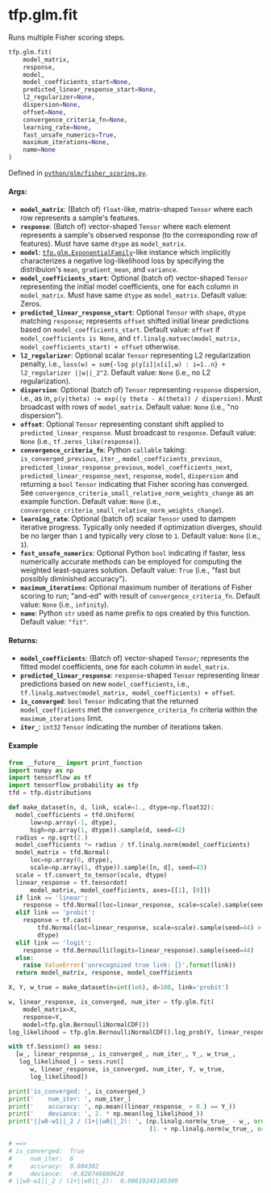 <div itemscope itemtype="http://developers.google.com/ReferenceObject">
<meta itemprop="name" content="tfp.glm.fit" />
<meta itemprop="path" content="Stable" />
</div>

# tfp.glm.fit

Runs multiple Fisher scoring steps.

``` python
tfp.glm.fit(
    model_matrix,
    response,
    model,
    model_coefficients_start=None,
    predicted_linear_response_start=None,
    l2_regularizer=None,
    dispersion=None,
    offset=None,
    convergence_criteria_fn=None,
    learning_rate=None,
    fast_unsafe_numerics=True,
    maximum_iterations=None,
    name=None
)
```



Defined in [`python/glm/fisher_scoring.py`](https://github.com/tensorflow/probability/tree/master/tensorflow_probability/python/glm/fisher_scoring.py).

<!-- Placeholder for "Used in" -->


#### Args:


* <b>`model_matrix`</b>: (Batch of) `float`-like, matrix-shaped `Tensor` where each row
  represents a sample's features.
* <b>`response`</b>: (Batch of) vector-shaped `Tensor` where each element represents a
  sample's observed response (to the corresponding row of features). Must
  have same `dtype` as `model_matrix`.
* <b>`model`</b>: <a href="../../tfp/glm/ExponentialFamily.md"><code>tfp.glm.ExponentialFamily</code></a>-like instance which implicitly
  characterizes a negative log-likelihood loss by specifying the
  distribuion's `mean`, `gradient_mean`, and `variance`.
* <b>`model_coefficients_start`</b>: Optional (batch of) vector-shaped `Tensor`
  representing the initial model coefficients, one for each column in
  `model_matrix`. Must have same `dtype` as `model_matrix`.
  Default value: Zeros.
* <b>`predicted_linear_response_start`</b>: Optional `Tensor` with `shape`, `dtype`
  matching `response`; represents `offset` shifted initial linear
  predictions based on `model_coefficients_start`.
  Default value: `offset` if `model_coefficients is None`, and
  `tf.linalg.matvec(model_matrix, model_coefficients_start) + offset`
  otherwise.
* <b>`l2_regularizer`</b>: Optional scalar `Tensor` representing L2 regularization
  penalty, i.e.,
  `loss(w) = sum{-log p(y[i]|x[i],w) : i=1..n} + l2_regularizer ||w||_2^2`.
  Default value: `None` (i.e., no L2 regularization).
* <b>`dispersion`</b>: Optional (batch of) `Tensor` representing `response` dispersion,
  i.e., as in, `p(y|theta) := exp((y theta - A(theta)) / dispersion)`.
  Must broadcast with rows of `model_matrix`.
  Default value: `None` (i.e., "no dispersion").
* <b>`offset`</b>: Optional `Tensor` representing constant shift applied to
  `predicted_linear_response`.  Must broadcast to `response`.
  Default value: `None` (i.e., `tf.zeros_like(response)`).
* <b>`convergence_criteria_fn`</b>: Python `callable` taking:
  `is_converged_previous`, `iter_`, `model_coefficients_previous`,
  `predicted_linear_response_previous`, `model_coefficients_next`,
  `predicted_linear_response_next`, `response`, `model`, `dispersion` and
  returning a `bool` `Tensor` indicating that Fisher scoring has converged.
  See `convergence_criteria_small_relative_norm_weights_change` as an
  example function.
  Default value: `None` (i.e.,
  `convergence_criteria_small_relative_norm_weights_change`).
* <b>`learning_rate`</b>: Optional (batch of) scalar `Tensor` used to dampen iterative
  progress. Typically only needed if optimization diverges, should be no
  larger than `1` and typically very close to `1`.
  Default value: `None` (i.e., `1`).
* <b>`fast_unsafe_numerics`</b>: Optional Python `bool` indicating if faster, less
  numerically accurate methods can be employed for computing the weighted
  least-squares solution.
  Default value: `True` (i.e., "fast but possibly diminished accuracy").
* <b>`maximum_iterations`</b>: Optional maximum number of iterations of Fisher scoring
  to run; "and-ed" with result of `convergence_criteria_fn`.
  Default value: `None` (i.e., `infinity`).
* <b>`name`</b>: Python `str` used as name prefix to ops created by this function.
  Default value: `"fit"`.


#### Returns:


* <b>`model_coefficients`</b>: (Batch of) vector-shaped `Tensor`; represents the
  fitted model coefficients, one for each column in `model_matrix`.
* <b>`predicted_linear_response`</b>: `response`-shaped `Tensor` representing linear
  predictions based on new `model_coefficients`, i.e.,
  `tf.linalg.matvec(model_matrix, model_coefficients) + offset`.
* <b>`is_converged`</b>: `bool` `Tensor` indicating that the returned
  `model_coefficients` met the `convergence_criteria_fn` criteria within the
  `maximum_iterations` limit.
* <b>`iter_`</b>: `int32` `Tensor` indicating the number of iterations taken.

#### Example

```python
from __future__ import print_function
import numpy as np
import tensorflow as tf
import tensorflow_probability as tfp
tfd = tfp.distributions

def make_dataset(n, d, link, scale=1., dtype=np.float32):
  model_coefficients = tfd.Uniform(
      low=np.array(-1, dtype),
      high=np.array(1, dtype)).sample(d, seed=42)
  radius = np.sqrt(2.)
  model_coefficients *= radius / tf.linalg.norm(model_coefficients)
  model_matrix = tfd.Normal(
      loc=np.array(0, dtype),
      scale=np.array(1, dtype)).sample([n, d], seed=43)
  scale = tf.convert_to_tensor(scale, dtype)
  linear_response = tf.tensordot(
      model_matrix, model_coefficients, axes=[[1], [0]])
  if link == 'linear':
    response = tfd.Normal(loc=linear_response, scale=scale).sample(seed=44)
  elif link == 'probit':
    response = tf.cast(
        tfd.Normal(loc=linear_response, scale=scale).sample(seed=44) > 0,
        dtype)
  elif link == 'logit':
    response = tfd.Bernoulli(logits=linear_response).sample(seed=44)
  else:
    raise ValueError('unrecognized true link: {}'.format(link))
  return model_matrix, response, model_coefficients

X, Y, w_true = make_dataset(n=int(1e6), d=100, link='probit')

w, linear_response, is_converged, num_iter = tfp.glm.fit(
    model_matrix=X,
    response=Y,
    model=tfp.glm.BernoulliNormalCDF())
log_likelihood = tfp.glm.BernoulliNormalCDF().log_prob(Y, linear_response)

with tf.Session() as sess:
  [w_, linear_response_, is_converged_, num_iter_, Y_, w_true_,
   log_likelihood_] = sess.run([
      w, linear_response, is_converged, num_iter, Y, w_true,
      log_likelihood])

print('is_converged: ', is_converged_)
print('    num_iter: ', num_iter_)
print('    accuracy: ', np.mean((linear_response_ > 0.) == Y_))
print('    deviance: ', 2. * np.mean(log_likelihood_))
print('||w0-w1||_2 / (1+||w0||_2): ', (np.linalg.norm(w_true_ - w_, ord=2) /
                                       (1. + np.linalg.norm(w_true_, ord=2))))

# ==>
# is_converged:  True
#     num_iter:  6
#     accuracy:  0.804382
#     deviance:  -0.820746600628
# ||w0-w1||_2 / (1+||w0||_2):  0.00619245105309
```